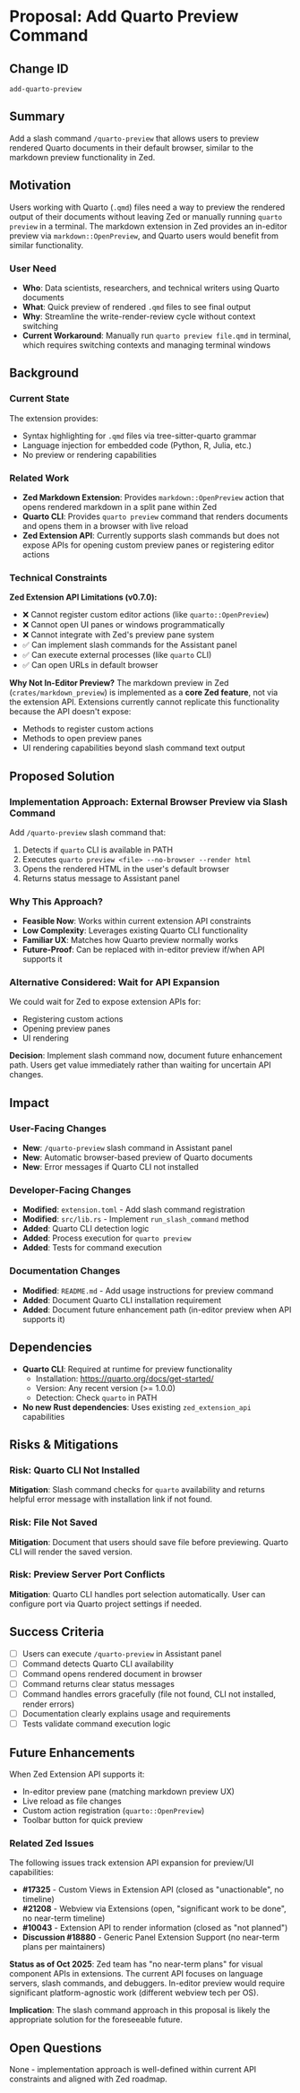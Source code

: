 # Proposal: Add Quarto Preview Command

## Change ID
`add-quarto-preview`

## Summary
Add a slash command `/quarto-preview` that allows users to preview rendered Quarto documents in their default browser, similar to the markdown preview functionality in Zed.

## Motivation
Users working with Quarto (`.qmd`) files need a way to preview the rendered output of their documents without leaving Zed or manually running `quarto preview` in a terminal. The markdown extension in Zed provides an in-editor preview via `markdown::OpenPreview`, and Quarto users would benefit from similar functionality.

### User Need
- **Who**: Data scientists, researchers, and technical writers using Quarto documents
- **What**: Quick preview of rendered `.qmd` files to see final output
- **Why**: Streamline the write-render-review cycle without context switching
- **Current Workaround**: Manually run `quarto preview file.qmd` in terminal, which requires switching contexts and managing terminal windows

## Background

### Current State
The extension provides:
- Syntax highlighting for `.qmd` files via tree-sitter-quarto grammar
- Language injection for embedded code (Python, R, Julia, etc.)
- No preview or rendering capabilities

### Related Work
- **Zed Markdown Extension**: Provides `markdown::OpenPreview` action that opens rendered markdown in a split pane within Zed
- **Quarto CLI**: Provides `quarto preview` command that renders documents and opens them in a browser with live reload
- **Zed Extension API**: Currently supports slash commands but does not expose APIs for opening custom preview panes or registering editor actions

### Technical Constraints
**Zed Extension API Limitations (v0.7.0):**
- ❌ Cannot register custom editor actions (like `quarto::OpenPreview`)
- ❌ Cannot open UI panes or windows programmatically
- ❌ Cannot integrate with Zed's preview pane system
- ✅ Can implement slash commands for the Assistant panel
- ✅ Can execute external processes (like `quarto` CLI)
- ✅ Can open URLs in default browser

**Why Not In-Editor Preview?**
The markdown preview in Zed (`crates/markdown_preview`) is implemented as a **core Zed feature**, not via the extension API. Extensions currently cannot replicate this functionality because the API doesn't expose:
- Methods to register custom actions
- Methods to open preview panes
- UI rendering capabilities beyond slash command text output

## Proposed Solution

### Implementation Approach: External Browser Preview via Slash Command
Add `/quarto-preview` slash command that:
1. Detects if `quarto` CLI is available in PATH
2. Executes `quarto preview <file> --no-browser --render html`
3. Opens the rendered HTML in the user's default browser
4. Returns status message to Assistant panel

### Why This Approach?
- **Feasible Now**: Works within current extension API constraints
- **Low Complexity**: Leverages existing Quarto CLI functionality
- **Familiar UX**: Matches how Quarto preview normally works
- **Future-Proof**: Can be replaced with in-editor preview if/when API supports it

### Alternative Considered: Wait for API Expansion
We could wait for Zed to expose extension APIs for:
- Registering custom actions
- Opening preview panes
- UI rendering

**Decision**: Implement slash command now, document future enhancement path. Users get value immediately rather than waiting for uncertain API changes.

## Impact

### User-Facing Changes
- **New**: `/quarto-preview` slash command in Assistant panel
- **New**: Automatic browser-based preview of Quarto documents
- **New**: Error messages if Quarto CLI not installed

### Developer-Facing Changes
- **Modified**: `extension.toml` - Add slash command registration
- **Modified**: `src/lib.rs` - Implement `run_slash_command` method
- **Added**: Quarto CLI detection logic
- **Added**: Process execution for `quarto preview`
- **Added**: Tests for command execution

### Documentation Changes
- **Modified**: `README.md` - Add usage instructions for preview command
- **Added**: Document Quarto CLI installation requirement
- **Added**: Document future enhancement path (in-editor preview when API supports it)

## Dependencies
- **Quarto CLI**: Required at runtime for preview functionality
  - Installation: https://quarto.org/docs/get-started/
  - Version: Any recent version (>= 1.0.0)
  - Detection: Check `quarto` in PATH
- **No new Rust dependencies**: Uses existing `zed_extension_api` capabilities

## Risks & Mitigations

### Risk: Quarto CLI Not Installed
**Mitigation**: Slash command checks for `quarto` availability and returns helpful error message with installation link if not found.

### Risk: File Not Saved
**Mitigation**: Document that users should save file before previewing. Quarto CLI will render the saved version.

### Risk: Preview Server Port Conflicts
**Mitigation**: Quarto CLI handles port selection automatically. User can configure port via Quarto project settings if needed.

## Success Criteria
- [ ] Users can execute `/quarto-preview` in Assistant panel
- [ ] Command detects Quarto CLI availability
- [ ] Command opens rendered document in browser
- [ ] Command returns clear status messages
- [ ] Command handles errors gracefully (file not found, CLI not installed, render errors)
- [ ] Documentation clearly explains usage and requirements
- [ ] Tests validate command execution logic

## Future Enhancements
When Zed Extension API supports it:
- In-editor preview pane (matching markdown preview UX)
- Live reload as file changes
- Custom action registration (`quarto::OpenPreview`)
- Toolbar button for quick preview

### Related Zed Issues
The following issues track extension API expansion for preview/UI capabilities:
- **#17325** - Custom Views in Extension API (closed as "unactionable", no timeline)
- **#21208** - Webview via Extensions (open, "significant work to be done", no near-term timeline)
- **#10043** - Extension API to render information (closed as "not planned")
- **Discussion #18880** - Generic Panel Extension Support (no near-term plans per maintainers)

**Status as of Oct 2025**: Zed team has "no near-term plans" for visual component APIs in extensions. The current API focuses on language servers, slash commands, and debuggers. In-editor preview would require significant platform-agnostic work (different webview tech per OS).

**Implication**: The slash command approach in this proposal is likely the appropriate solution for the foreseeable future.

## Open Questions
None - implementation approach is well-defined within current API constraints and aligned with Zed roadmap.
